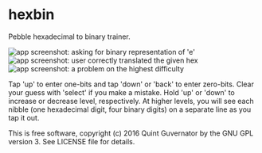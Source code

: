 # hexbin
Pebble hexadecimal to binary trainer.

![app screenshot: asking for binary representation of 'e'](http://kuuv.io/i/qXq4zGO.png)
![app screenshot: user correctly translated the given hex](http://kuuv.io/i/8oZSdNL.png)
![app screenshot: a problem on the highest difficulty](http://kuuv.io/i/pustq0z.png)

Tap 'up' to enter one-bits and tap 'down' or 'back' to enter zero-bits. Clear your guess with 'select' if you make a mistake. Hold 'up' or 'down' to increase or decrease level, respectively. At higher levels, you will see each nibble (one hexadecimal digit, four binary digits) on a separate line as you tap it out.


This is free software, copyright (c) 2016 Quint Guvernator by the GNU GPL version 3. See LICENSE file for details.

